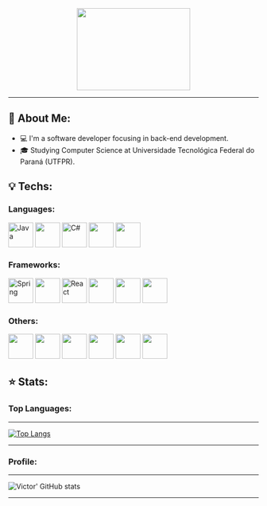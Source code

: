   <div dir="auto" align="center">
<img src="https://images-wixmp-ed30a86b8c4ca887773594c2.wixmp.com/f/a67ac30c-fe21-4e97-8dad-ffa8b2670167/dbpjw5t-23ed5ea9-1d62-4990-8983-75f245a5632b.gif?token=eyJ0eXAiOiJKV1QiLCJhbGciOiJIUzI1NiJ9.eyJzdWIiOiJ1cm46YXBwOjdlMGQxODg5ODIyNjQzNzNhNWYwZDQxNWVhMGQyNmUwIiwiaXNzIjoidXJuOmFwcDo3ZTBkMTg4OTgyMjY0MzczYTVmMGQ0MTVlYTBkMjZlMCIsIm9iaiI6W1t7InBhdGgiOiJcL2ZcL2E2N2FjMzBjLWZlMjEtNGU5Ny04ZGFkLWZmYThiMjY3MDE2N1wvZGJwanc1dC0yM2VkNWVhOS0xZDYyLTQ5OTAtODk4My03NWYyNDVhNTYzMmIuZ2lmIn1dXSwiYXVkIjpbInVybjpzZXJ2aWNlOmZpbGUuZG93bmxvYWQiXX0.qrvsQq-bhNOo0lpxod8npk87n-mAe-7JC3VbLLWZR-U" srcset="" style="width:228px;height:165px"></div>
<hr>
</div>
<div id="bio">
<h2>🚀 About Me:</h2>
  <ul>
<li>💻 I'm a software developer focusing in back-end development.</li>
<li>🎓 Studying Computer Science at Universidade Tecnológica Federal do Paraná (UTFPR).</li>
</ul>
</div>
<h2>💡 Techs:</h2>
<div>
  <p>
    <h3>Languages:</h3>
  <div>    
  <img src="https://cdn.jsdelivr.net/gh/devicons/devicon/icons/java/java-original.svg" alt="Java" width="50" height="50"/>
  <img src="https://cdn.jsdelivr.net/gh/devicons/devicon/icons/cplusplus/cplusplus-original.svg" width="50" height="50"/>
  <img src="https://cdn.jsdelivr.net/gh/devicons/devicon/icons/csharp/csharp-original.svg" alt="C#" width="50" height="50"/>
  <img src="https://cdn.jsdelivr.net/gh/devicons/devicon/icons/javascript/javascript-original.svg" width="50" height="50"" />  
  <img src="https://cdn.jsdelivr.net/gh/devicons/devicon@latest/icons/typescript/typescript-original.svg" width="50" height="50"/>
  </div>

  <h3>Frameworks:</h3>
  <img src="https://cdn.jsdelivr.net/gh/devicons/devicon/icons/spring/spring-original-wordmark.svg" title="Spring" alt="Spring" width="50" height="50"/>
  <img src="https://cdn.jsdelivr.net/gh/devicons/devicon@latest/icons/nodejs/nodejs-original-wordmark.svg" width="50" height="50"/>
  <img src="https://cdn.jsdelivr.net/gh/devicons/devicon/icons/react/react-original.svg" title="React" alt="React" width="50" height="50"/>
  <img src="https://cdn.jsdelivr.net/gh/devicons/devicon@latest/icons/nextjs/nextjs-original.svg" width="50" height="50"/>
  <img src="https://cdn.jsdelivr.net/gh/devicons/devicon@latest/icons/vuejs/vuejs-original.svg" width="50" height="50"/>
  <img src="https://cdn.jsdelivr.net/gh/devicons/devicon@latest/icons/quasar/quasar-plain.svg" width="50" height="50"/>
        
                              
  <h3>Others:</h3>
  <img src="https://cdn.jsdelivr.net/gh/devicons/devicon/icons/mysql/mysql-original.svg" width="50" height="50" />
  <img src="https://cdn.jsdelivr.net/gh/devicons/devicon/icons/postgresql/postgresql-original.svg" width="50" height="50"/>
  <img src="https://cdn.jsdelivr.net/gh/devicons/devicon/icons/mongodb/mongodb-plain-wordmark.svg" width="50" height="50"/>          
  <img src="https://cdn.jsdelivr.net/gh/devicons/devicon/icons/linux/linux-original.svg" width="50" height="50">           
  <img src="https://cdn.jsdelivr.net/gh/devicons/devicon@latest/icons/docker/docker-original.svg" width="50" height="50" />
  <img src="https://cdn.jsdelivr.net/gh/devicons/devicon@latest/icons/amazonwebservices/amazonwebservices-plain-wordmark.svg" width="50" height="50"/>
</p>
  <div>
    <h2>⭐ Stats: </h2>
  <p>
    <h3>Top Languages: </h3>
    
  ---
    
  [![Top Langs](https://github-readme-stats.vercel.app/api/top-langs/?username=silvvh&theme=tokyonight&layout=compact)](https://github.com/silvvh/github-readme-stats)  
  
  ---  
  
  <h3>Profile: </h3>
  
  ---
  
  ![Victor' GitHub stats](https://github-readme-stats.vercel.app/api?username=silvvh&show_icons=true&theme=tokyonight)
  
  ---
  </p>
</div>
</div>
